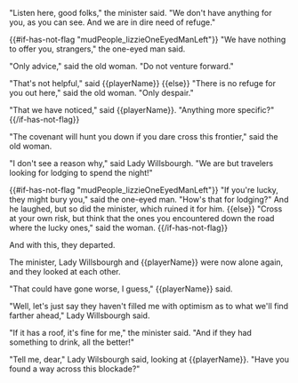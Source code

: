 "Listen here, good folks," the minister said. "We don't have anything for you, as you can see. And we are in dire need of refuge."

{{#if-has-not-flag "mudPeople_lizzieOneEyedManLeft"}}
"We have nothing to offer you, strangers," the one-eyed man said.

"Only advice," said the old woman. "Do not venture forward."

"That's not helpful," said {{playerName}}
{{else}}
"There is no refuge for you out here," said the old woman. "Only despair."

"That we have noticed," said {{playerName}}. "Anything more specific?"
{{/if-has-not-flag}}

"The covenant will hunt you down if you dare cross this frontier," said the old woman.

"I don't see a reason why," said Lady Willsbourgh. "We are but travelers looking for lodging to spend the night!"

{{#if-has-not-flag "mudPeople_lizzieOneEyedManLeft"}}
"If you're lucky, they might bury you," said the one-eyed man. "How's that for lodging?" And he laughed, but so did the minister, which ruined it for him.
{{else}}
"Cross at your own risk, but think that the ones you encountered down the road where the lucky ones," said the woman.
{{/if-has-not-flag}}

And with this, they departed.

The minister, Lady Willsbourgh and {{playerName}} were now alone again, and they looked at each other.

"That could have gone worse, I guess," {{playerName}} said.

"Well, let's just say they haven't filled me with optimism as to what we'll find farther ahead," Lady Willsbourgh said.

"If it has a roof, it's fine for me," the minister said. "And if they had something to drink, all the better!"

"Tell me, dear," Lady Wilsbourgh said, looking at {{playerName}}. "Have you found a way across this blockade?"
